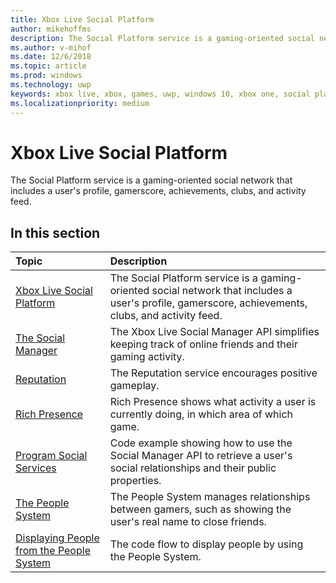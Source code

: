 ```yaml
---
title: Xbox Live Social Platform
author: mikehoffms
description: The Social Platform service is a gaming-oriented social network that includes a user's profile, gamerscore, achievements, clubs, and activity feed.
ms.author: v-mihof
ms.date: 12/6/2018
ms.topic: article
ms.prod: windows
ms.technology: uwp
keywords: xbox live, xbox, games, uwp, windows 10, xbox one, social platform
ms.localizationpriority: medium
---
```

# Xbox Live Social Platform

The Social Platform service is a gaming-oriented social network that includes a user's profile, gamerscore, achievements, clubs, and activity feed.

## In this section

| Topic                                                                                                                                             | Description                                                                                                   |
|:--------------------------------------------------------------------------------------------------------------------------------------------------|:--------------------------------------------------------------------------------------------------------------|
| [Xbox Live Social Platform](xbox-live-social-platform.md) | The Social Platform service is a gaming-oriented social network that includes a user's profile, gamerscore, achievements, clubs, and activity feed. |
| [The Social Manager](the-social-manager.md) | The Xbox Live Social Manager API simplifies keeping track of online friends and their gaming activity. |
| [Reputation](people-system/reputation.md) | The Reputation service encourages positive gameplay. |
| [Rich Presence](rich-presence-strings/rich-presence.md) | Rich Presence shows what activity a user is currently doing, in which area of which game. |
| [Program Social Services](people-system/programming-social-services.md) | Code example showing how to use the Social Manager API to retrieve a user's social relationships and their public properties. |
| [The People System](people-system/xbox-live-people-system.md) | The People System manages relationships between gamers, such as showing the user's real name to close friends. |
| [Displaying People from the People System](people-system/displaying-people-from-the-people-system.md) | The code flow to display people by using the People System. |